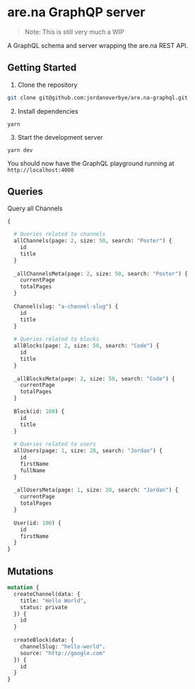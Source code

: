 # are.na GraphQP server

> Note: This is still very much a WIP

A GraphQL schema and server wrapping the are.na REST API.


## Getting Started

1. Clone the repository

```sh
git clone git@github.com:jordanoverbye/are.na-graphql.git
```

2. Install dependencies

```
yarn
```

3. Start the development server

```
yarn dev
```

You should now have the GraphQL playground running at `http://localhost:4000`

## Queries

Query all Channels

```graphql
{

  # Queries related to channels
  allChannels(page: 2, size: 50, search: "Poster") {
    id
    title
  }
  
  _allChannelsMeta(page: 2, size: 50, search: "Poster") {
    currentPage
    totalPages
  }
  
  Channel(slug: "a-channel-slug") {
    id
    title
  }
  
  # Queries related to blocks
  allBlocks(page: 2, size: 50, search: "Code") {
    id
    title
  }
  
  _allBlocksMeta(page: 2, size: 50, search: "Code") {
    currentPage
    totalPages
  }
  
  Block(id: 100) {
    id
    title
  }
  
  # Queries related to users
  allUsers(page: 1, size: 20, search: "Jordan") {
    id
    firstName
    fullName
  }
  
  _allUsersMeta(page: 1, size: 20, search: "Jordan") {
    currentPage
    totalPages
  }
  
  User(id: 100) {
    id
    firstName
  }
}
```

## Mutations

```graphql
mutation {
  createChannel(data: {
    title: "Hello World",
    status: private
  }) {
    id
  }
  
  createBlock(data: {
    channelSlug: "hello-world".
    source: "http://google.com"
  }) {
    id
  }
}
```
